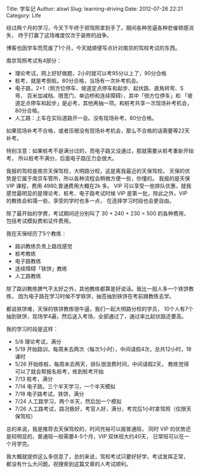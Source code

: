 Title: 学车记
Author: alswl
Slug: learning-driving
Date: 2012-07-26 22:21
Category: Life


经过两个月的学习，今天下午终于把驾照拿到手了。期间各种苦逼各种悲催顿感消失，
终于打赢了这场难度仅次于装修的战争。

博客也因学车而荒废了1个月，今天就顺便写点针对南京的驾校考试的东西。

南京驾照考试有4部分：

* 理论考试，网上好好做题，2小时就可以考95分以上了，90分合格
* 桩考，就是考倒桩。80分合格，当场有一次补考机会。
* 电子路，2+1（侧方位停车、坡道定点停车和起步、起伏路、直角转弯、S 弯、
百米加减档、限宽门、单边桥和连续障碍），其中「侧方位停车」和
「坡道定点停车和起步」是必考，其他再抽一项。和桩考共享一次现场补考机会，80分合格。
* 人工路：上车在实际道路开一会。没有现场补考，80分合格。

<!-- more -->

如果现场补考不合格，或者压根没有现场补考机会，那么不合格的话需要等22天补考。

特别注意：如果桩考不是满分过的，而电子路又没通过，那就需要从桩考重新开始考，
所以桩考不满分，后面电子路压力会很大。

我报的驾校是南京天保驾校，大明路分校，这是离我最近的天保驾校。
天保的优势是它属于南京车管所，所以各种流程会稍微方便一些，你懂的。
我报的是天保 VIP 课程，费用 4980,普通费用大概在2k 多。
VIP 可以享受一些排队优惠，就我感觉最明显的是理论考、桩考、电子路考试时候 VIP
是第一批，除此之外，VIP 的教练会和蔼一些，享受的学时也多一点，
在选择学习时段也会更自由。

除了最开始的学费，考试期间还分别叫了 30 + 240 + 230 = 500 的各种费用，
包括考试模拟费和证件费用。

我在天保经历了5个教练：

* 路训教练负责上路找感觉
* 桩考教练
* 电子路教练
* 连续障碍「铁饼」教练
* 人工路教练

除了路训教练脾气不太好之外，其他教练都算是好说话。我比一般人多一个铁饼教练，
因为电子路在学习时候不学铁饼，抽签抽到铁饼在考前跟教练去学。

都说铁饼难，天保的铁饼教练很牛逼，我们一起大明路分校的学员，
10个人有7个抽到铁饼，现场学4遍，然后送入考场，全部通过了，通过率比起伏路还要高。

我的学习时段是这样：

* 5/8 理论考试，满分
* 5/19 开始路训，每周末去两次（每次1小时），中间请假4次，总共12小时，18课时
* 5/26 开始练桩，每周末去两天，排队很浪费时间，中间请假2天，
教练觉得可以了就会帮报名桩考，练到桩考开始
* 7/13 桩考，满分
* 7/14 电子路，三个半天学习，一个半天模拟
* 7/18 电子路考试，铁饼，满分
* 7/24 人工路学习，两个半天，然后加一个模拟
* 7/26 人工路考试，路况极好，考官人好，满分，考完后1小时拿驾照（仅限天保驾校）

总的来说，我是推荐去天保驾校的，时间充裕可以报普通班，
同时 VIP 的优势还是较明显的，普通班一般需要4-5个月，VIP 双休班大约40天，
日常班可以在一个月学完。

我大概就提供这么多信息了，总的来说，驾校考试只要好好学，考试发挥正常，
都没有什么大问题。祝搜索到这篇文章的人考试顺利。
